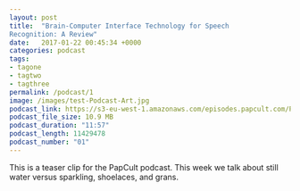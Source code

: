 ```yaml
---
layout: post
title:  "Brain-Computer Interface Technology for Speech
Recognition: A Review"
date:   2017-01-22 00:45:34 +0000
categories: podcast
tags:
- tagone
- tagtwo
- tagthree
permalink: /podcast/1
image: /images/test-Podcast-Art.jpg
podcast_link: https://s3-eu-west-1.amazonaws.com/episodes.papcult.com/PapCult_0.mp3
podcast_file_size: 10.9 MB
podcast_duration: "11:57"
podcast_length: 11429478
podcast_number: "01"
---
```


This is a teaser clip for the PapCult podcast. This week we talk about still water versus sparkling, shoelaces, and grans. 